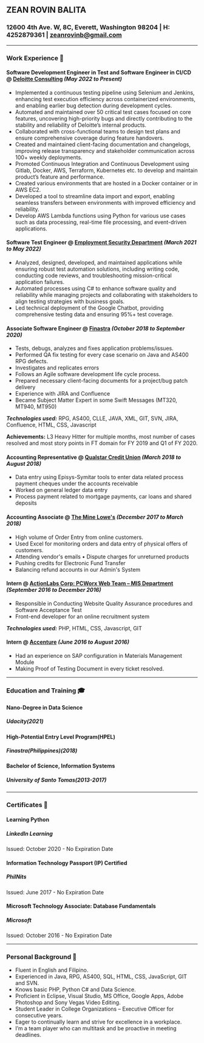 ## ZEAN ROVIN BALITA
### 12600 4th Ave. W, 8C, Everett, Washington 98204 | H: 4252879361 | zeanrovinb@gmail.com

****
### Work Experience 💼

#### Software Development Engineer in Test and Software Engineer in CI/CD @ [Deloitte Consulting](https://www2.deloitte.com/us/en.html) _(May 2022 to Present)_

* Implemented a continuous testing pipeline using Selenium and Jenkins, enhancing test execution efficiency across containerized environments, and enabling earlier bug detection during development cycles.
* Automated and maintained over 50 critical test cases focused on core features, uncovering high-priority bugs and directly contributing to the stability and reliability of Deloitte’s internal products.
* Collaborated with cross-functional teams to design test plans and ensure comprehensive coverage during feature handovers.
* Created and maintained client-facing documentation and changelogs, improving release transparency and stakeholder communication across 100+ weekly deployments.
* Promoted Continuous Integration and Continuous Development using Gitlab, Docker, AWS, Terraform,
Kubernetes etc. to develop and maintain product’s feature and performance.
* Created various environments that are hosted in a Docker container or in AWS EC2.
* Developed a tool to streamline data import and export, enabling seamless transfers between environments with improved efficiency and reliability.
* Develop AWS Lambda functions using Python for various use cases such as data processing, real-time file processing, and event-driven applications.

#### Software Test Engineer @ [Employment Security Department](https://esd.wa.gov) _(March 2021 to May 2022)_

* Analyzed, designed, developed, and maintained applications while ensuring robust test automation
solutions, including writing code, conducting code reviews, and troubleshooting mission-critical application
failures.
* Automated processes using C# to enhance software quality and reliability while managing projects and collaborating with stakeholders to align testing strategies with business goals.
* Led technical deployment of the Google Chatbot, providing comprehensive testing data and ensuring 95%+ test coverage.

#### Associate Software Engineer @ [Finastra](https://www.finastra.com/) _(October 2018 to September 2020)_

* Tests, debugs, analyzes and fixes application problems/issues.
* Performed QA fix testing for every case scenario on Java and AS400 RPG defects.
* Investigates and replicates errors
* Follows an Agile software development life cycle process.
* Prepared necessary client-facing documents for a project/bug patch delivery
* Experience with JIRA and Confluence
* Became Subject Matter Expert in some Swift Messages (MT320, MT940, MT950)

_**Technologies used:**_ RPG, AS400, CLLE, JAVA, XML, GIT, SVN, JIRA, Confluence, HTML, CSS, Javascript

**Achievements:** L3 Heavy Hitter for multiple months, most number of cases resolved and most story points in FT domain for FY 2019 and Q1 of FY 2020.

#### Accounting Representative @ [Qualstar Credit Union](https://www.qualstarcu.com/) _(March 2018 to August 2018)_
*	Data entry using Episys-Symitar tools to enter data related process payment cheques under the accounts receivable 
*	Worked on general ledger data entry  
*	Process payment related to mortgage payments, car loans and shared deposits

#### Accounting Associate @ [The Mine Lowe's](https://www.lowes.com/) _(December 2017 to March 2018)_
* High volume of Order Entry from online customers.
*	Used Excel for monitoring orders and data entry of physical offers of customers. 
*	Attending vendor's emails 	•	Dispute charges for unreturned products 
*	Pushing credits for Electronic Fund Transfer 
*	Balancing refund accounts in our Admin's System

#### Intern @ [ActionLabs Corp: PCWorx Web Team – MIS Department](https://www.actionlabs.com.ph/) _(September 2016 to December 2016)_
* Responsible in Conducting Website Quality Assurance procedures and Software Acceptance Test 
*	Front-end developer for an online recruitment system 

_**Technologies used:**_ PHP, HTML, CSS, Javascript, GIT

#### Intern @ [Accenture](https://www.accenture.com/us-en) _(June 2016 to August 2016)_
*	Had an experience on SAP configuration in Materials Management Module 
*	Making Proof of Testing Document in every ticket resolved.

****

### Education and Training 🎓

#### Nano-Degree in Data Science
##### Udacity(2021)

#### High-Potential Entry Level Program(HPEL)
##### Finastra(Philippines)(2018) 

#### Bachelor of Science, Information Systems 
##### University of Santo Tomas(2013-2017)


****

### Certificates 🔖 

#### Learning Python
##### LinkedIn Learning
Issued: October 2020 - No Expiration Date

#### Information Technology Passport (IP) Certified 
##### PhilNits
Issued: June 2017 - No Expiration Date

#### Microsoft Technology Associate: Database Fundamentals 
#####  Microsoft
Issued: October 2016 - No Expiration Date

****

### Personal Background 📰

* Fluent in English and Filipino. 
* Experienced in Java, RPG, AS400, SQL, HTML, CSS, JavaScript, GIT and SVN. 
* Knows basic PHP, Python C# and Data Science. 
* Proficient in Eclipse, Visual Studio, MS Office, Google Apps, Adobe Photoshop and Sony Vegas Video Editing. 
* Student Leader in College Organizations – Executive Officer for consecutive years. 
* Eager to continually learn and strive for excellence in a workplace. 
* I’m a team player who can multitask and be proactive in meeting deadlines.

